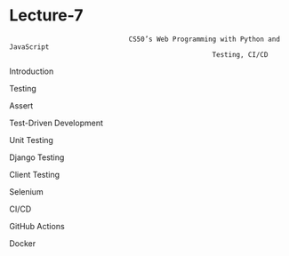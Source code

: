 # Lecture-7

                                  CS50’s Web Programming with Python and JavaScript
                                                       Testing, CI/CD


   Introduction
   
   Testing
   
   Assert
   
   Test-Driven Development
   
   Unit Testing
   
   Django Testing
   
   Client Testing
   
   Selenium
   
   CI/CD
   
   GitHub Actions
   
   Docker
